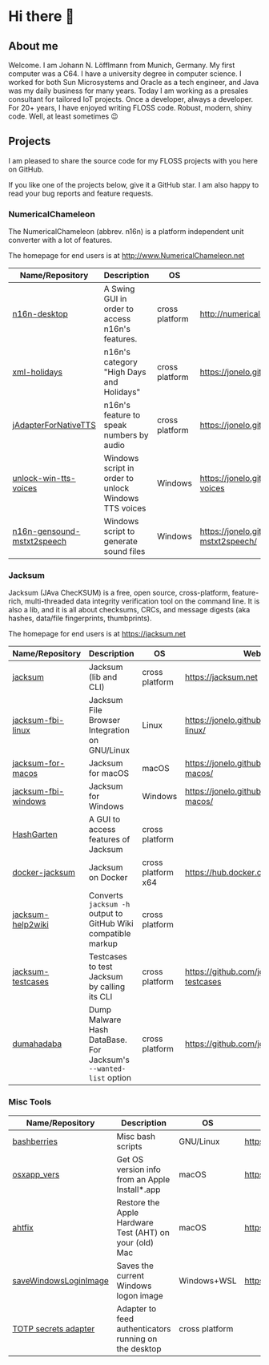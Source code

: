 # Hi there 👋

## About me

Welcome.  I am Johann N. Löfflmann from Munich, Germany.  My first computer was a C64.  I have a university degree in computer science.  I worked for both Sun Microsystems and Oracle as a tech engineer, and Java was my daily business for many years.  Today I am working as a presales consultant for tailored IoT projects.  Once a developer, always a developer.  For 20+ years, I have enjoyed writing FLOSS code. Robust, modern, shiny code. Well, at least sometimes 😉

## Projects

I am pleased to share the source code for my FLOSS projects with you here on GitHub.

If you like one of the projects below, give it a GitHub star.
I am also happy to read your bug reports and feature requests.

### NumericalChameleon

The NumericalChameleon (abbrev. n16n) is a platform independent unit converter with a lot of features.

The homepage for end users is at http://www.NumericalChameleon.net

| Name/Repository                                                         | Description                                           | OS   | Webpage                                              |
| ----------------------------------------------------------------------- | ----------------------------------------------------- | ---- | ------------------------------------------------ |
| [n16n-desktop](https://github.com/jonelo/n16n-desktop)                  | A Swing GUI in order to access n16n's features.       | cross platform | http://numericalchameleon.net                        |
| [xml-holidays](https://github.com/jonelo/xml-holidays)                  | n16n's category "High Days and Holidays"              | cross platform | https://jonelo.github.io/xml-holidays/               |
| [jAdapterForNativeTTS](https://github.com/jonelo/jAdapterForNativeTTS)  | n16n's feature to speak numbers by audio              | cross platform | https://jonelo.github.io/jAdapterForNativeTTS        |
| [unlock-win-tts-voices](https://github.com/jonelo/unlock-win-tts-voices) | Windows script in order to unlock Windows TTS voices | Windows | https://jonelo.github.io/unlock-win-tts-voices       |
| [n16n-gensound-mstxt2speech](https://github.com/jonelo/n16n-gensound-mstxt2speech) | Windows script to generate sound files     | Windows | https://jonelo.github.io/n16n-gensound-mstxt2speech/ |
 

### Jacksum

Jacksum (JAva ChecKSUM) is a free, open source, cross-platform, feature-rich, multi-threaded data integrity verification tool on the command line. It is also a lib, and it is all about checksums, CRCs, and message digests (aka hashes, data/file fingerprints, thumbprints).

The homepage for end users is at https://jacksum.net

| Name/Repository                                                          | Description                                           | OS | Webpage                                        |
| ------------------------------------------------------------------------ | ----------------------------------------------------- | --- | ------------------------------------------- |
| [jacksum](https://github.com/jonelo/jacksum)                             | Jacksum (lib and CLI)                                 | cross platform | https://jacksum.net                            |
| [jacksum-fbi-linux](https://github.com/jonelo/jacksum-fbi-linux)         | Jacksum File Browser Integration on GNU/Linux         | Linux | https://jonelo.github.io/jacksum-fbi-linux/    |
| [jacksum-for-macos](https://github.com/jonelo/jacksum-for-macos)         | Jacksum for macOS                                     | macOS | https://jonelo.github.io/jacksum-for-macos/    |
| [jacksum-fbi-windows](https://github.com/jonelo/jacksum-fbi-windows)     | Jacksum for Windows                                   | Windows | https://jonelo.github.io/jacksum-fbi-macos/    |
| [HashGarten](https://github.com/jonelo/HashGarten)                       | A GUI to access features of Jacksum                   | cross platform |                                                |
| [docker-jacksum](https://github.com/jonelo/docker-jacksum)               | Jacksum on Docker                                     | cross platform x64 | https://hub.docker.com/r/jonelo/jacksum        |
| [jacksum-help2wiki](https://github.com/jonelo/jacksum-help2wiki)         | Converts `jacksum -h` output to GitHub Wiki compatible markup | cross platform | |
| [jacksum-testcases](https://github.com/jonelo/jacksum-testcases)         | Testcases to test Jacksum by calling its CLI          | cross platform | https://github.com/jonelo/jacksum-testcases    |
| [dumahadaba](https://github.com/jonelo/dumahadaba)                       | Dump Malware Hash DataBase. For Jacksum's `--wanted-list` option | cross platform | https://github.com/jonelo/dumahadaba    |


### Misc Tools

| Name/Repository                                                          | Description                                             | OS          | Webpage                                         |
| ------------------------------------------------------------------------ | ------------------------------------------------------- | ----------- | ----------------------------------------------- |
| [bashberries](https://github.com/jonelo/bashberries)                     | Misc bash scripts                                       | GNU/Linux   | https://jonelo.github.io/bashberries/           |
| [osxapp_vers](https://github.com/jonelo/osxapp_vers)                     | Get OS version info from an Apple Install*.app          | macOS       | https://jonelo.github.io/osxapp_vers/           |
| [ahtfix](https://github.com/jonelo/ahtfix)                               | Restore the Apple Hardware Test (AHT) on your (old) Mac | macOS       | https://jonelo.github.io/ahtfix/                |
| [saveWindowsLoginImage](https://github.com/jonelo/saveWindowsLogonImage) | Saves the current Windows logon image                   | Windows+WSL | https://jonelo.github.io/saveWindowsLogonImage/ |
| [TOTP secrets adapter](https://github.com/jonelo/totp-secrets-adapter)   | Adapter to feed authenticators running on the desktop   | cross platform |  |


<!--
**jonelo/jonelo** is a ✨ _special_ ✨ repository because its `README.md` (this file) appears on your GitHub profile.

Here are some ideas to get you started:

- 🔭 I’m currently working on ...
- 🌱 I’m currently learning ...
- 👯 I’m looking to collaborate on ...
- 🤔 I’m looking for help with ...
- 💬 Ask me about ...
- 📫 How to reach me: ...
- 😄 Pronouns: ...
- ⚡ Fun fact: ...
-->

